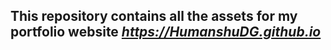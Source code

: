 ## This repository contains all the assets for my portfolio website ***<https://HumanshuDG.github.io>***

